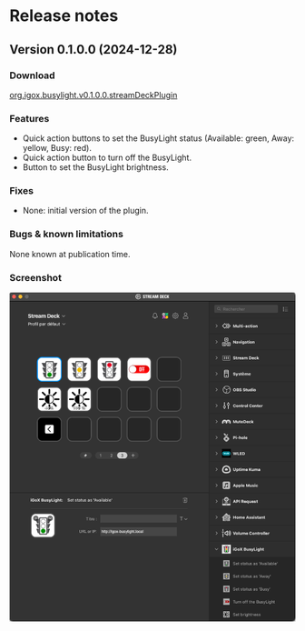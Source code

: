 # Release notes

## Version 0.1.0.0 (2024-12-28)

### Download

[org.igox.busylight.v0.1.0.0.streamDeckPlugin](download/org.igox.busylight.v0.1.0.0.streamDeckPlugin)

### Features

- Quick action buttons to set the BusyLight status (Available: green, Away: yellow, Busy: red).
- Quick action button to turn off the BusyLight.
- Button to set the BusyLight brightness.

### Fixes

- None: initial version of the plugin.

### Bugs & known limitations

None known at publication time.

### Screenshot

![v0.1.0.0 screenshot](img/v0.1.0.0.png)
